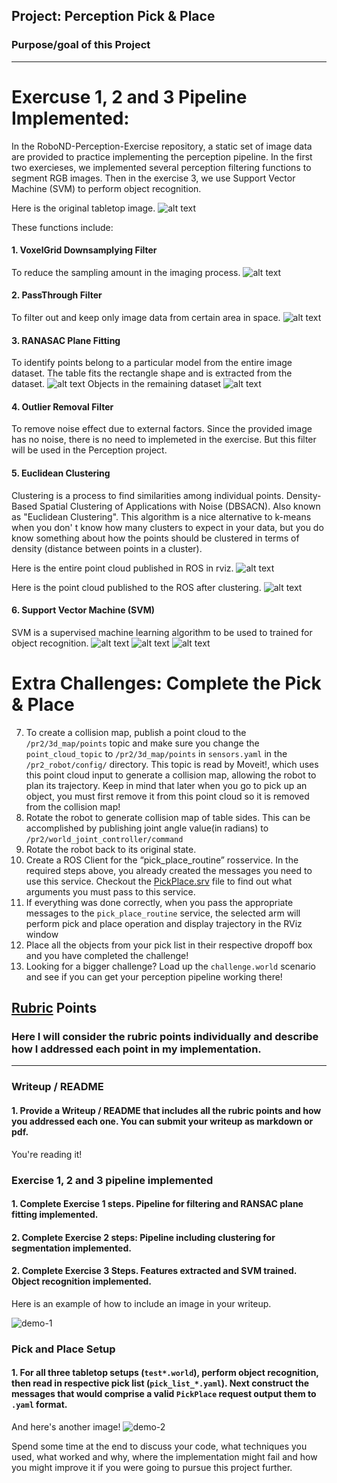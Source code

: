 ## Project: Perception Pick & Place
### Purpose/goal of this Project

---
[image1]: ./writeup_pic/pic01_tabletop.png
[image2]: ./writeup_pic/pic02_downsampling.png
[image3]: ./writeup_pic/pic03_passthrough.png
[image4]: ./writeup_pic/pic04_inlier.png
[image5]: ./writeup_pic/pic05_outlier.png
[image6]: ./writeup_pic/pic06_points.png
[image7]: ./writeup_pic/pic07_clustering.png
[image8]: ./writeup_pic/pic08_figure_1_Confusion_matrix.png
[image9]: ./writeup_pic/pic09_figure_2_Normalized_confusion_matrix.png
[image10]: ./writeup_pic/pic10_recog.png



# Exercuse 1, 2 and 3 Pipeline Implemented:
In the RoboND-Perception-Exercise repository, a static set of image data are provided to practice implementing the perception pipeline. In the first two exercieses, we implemented several perception filtering functions to segment RGB images. Then in the exercise 3, we use Support Vector Machine (SVM) to perform object recognition.

Here is the original tabletop image.
![alt text][image1]

These functions include:

#### 1. VoxelGrid Downsamplying Filter
To reduce the sampling amount in the imaging process.
![alt text][image2]
#### 2. PassThrough Filter
To filter out and keep only image data from certain area in space.
![alt text][image3]
#### 3. RANASAC Plane Fitting
To identify points belong to a particular model from the entire image dataset.
The table fits the rectangle shape and is extracted from the dataset.
![alt text][image4]
Objects in the remaining dataset
![alt text][image5]

#### 4. Outlier Removal Filter
To remove noise effect due to external factors. Since the provided image has no noise, there is no need to implemeted in the exercise. But this filter will be used in the Perception project.

#### 5. Euclidean Clustering
Clustering is a process to find similarities among individual points.
Density-Based Spatial Clustering of Applications with Noise (DBSACN). Also known as "Euclidean Clustering". This algorithm is a nice alternative to k-means when you don' t know how many clusters to expect in your data, but you do know something about how the points should be clustered in terms of density (distance between points in a cluster).

Here is the entire point cloud published in ROS in rviz.
![alt text][image6]

Here is the point cloud published to the ROS after clustering.
![alt text][image7]


#### 6. Support Vector Machine (SVM)
SVM is a supervised machine learning algorithm to be used to trained for object recognition.
![alt text][image8]
![alt text][image9]
![alt text][image10]


	

# Extra Challenges: Complete the Pick & Place
7. To create a collision map, publish a point cloud to the `/pr2/3d_map/points` topic and make sure you change the `point_cloud_topic` to `/pr2/3d_map/points` in `sensors.yaml` in the `/pr2_robot/config/` directory. This topic is read by Moveit!, which uses this point cloud input to generate a collision map, allowing the robot to plan its trajectory.  Keep in mind that later when you go to pick up an object, you must first remove it from this point cloud so it is removed from the collision map!
8. Rotate the robot to generate collision map of table sides. This can be accomplished by publishing joint angle value(in radians) to `/pr2/world_joint_controller/command`
9. Rotate the robot back to its original state.
10. Create a ROS Client for the “pick_place_routine” rosservice.  In the required steps above, you already created the messages you need to use this service. Checkout the [PickPlace.srv](https://github.com/udacity/RoboND-Perception-Project/tree/master/pr2_robot/srv) file to find out what arguments you must pass to this service.
11. If everything was done correctly, when you pass the appropriate messages to the `pick_place_routine` service, the selected arm will perform pick and place operation and display trajectory in the RViz window
12. Place all the objects from your pick list in their respective dropoff box and you have completed the challenge!
13. Looking for a bigger challenge?  Load up the `challenge.world` scenario and see if you can get your perception pipeline working there!

## [Rubric](https://review.udacity.com/#!/rubrics/1067/view) Points
### Here I will consider the rubric points individually and describe how I addressed each point in my implementation.  

---
### Writeup / README

#### 1. Provide a Writeup / README that includes all the rubric points and how you addressed each one.  You can submit your writeup as markdown or pdf.  

You're reading it!

### Exercise 1, 2 and 3 pipeline implemented
#### 1. Complete Exercise 1 steps. Pipeline for filtering and RANSAC plane fitting implemented.

#### 2. Complete Exercise 2 steps: Pipeline including clustering for segmentation implemented.  

#### 2. Complete Exercise 3 Steps.  Features extracted and SVM trained.  Object recognition implemented.
Here is an example of how to include an image in your writeup.

![demo-1](https://user-images.githubusercontent.com/20687560/28748231-46b5b912-7467-11e7-8778-3095172b7b19.png)

### Pick and Place Setup

#### 1. For all three tabletop setups (`test*.world`), perform object recognition, then read in respective pick list (`pick_list_*.yaml`). Next construct the messages that would comprise a valid `PickPlace` request output them to `.yaml` format.

And here's another image!
![demo-2](https://user-images.githubusercontent.com/20687560/28748286-9f65680e-7468-11e7-83dc-f1a32380b89c.png)

Spend some time at the end to discuss your code, what techniques you used, what worked and why, where the implementation might fail and how you might improve it if you were going to pursue this project further.  
